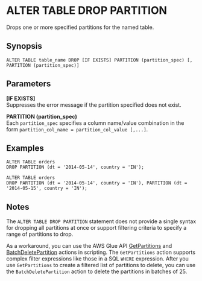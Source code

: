 # ALTER TABLE DROP PARTITION<a name="alter-table-drop-partition"></a>

Drops one or more specified partitions for the named table\.

## Synopsis<a name="synopsis"></a>

```
ALTER TABLE table_name DROP [IF EXISTS] PARTITION (partition_spec) [, PARTITION (partition_spec)]
```

## Parameters<a name="alter-table-drop-partition-parameters"></a>

**\[IF EXISTS\]**  
Suppresses the error message if the partition specified does not exist\.

**PARTITION \(partition\_spec\)**  
Each `partition_spec` specifies a column name/value combination in the form `partition_col_name = partition_col_value [,...]`\.

## Examples<a name="alter-table-drop-partition-examples"></a>

```
ALTER TABLE orders 
DROP PARTITION (dt = '2014-05-14', country = 'IN');
```

```
ALTER TABLE orders 
DROP PARTITION (dt = '2014-05-14', country = 'IN'), PARTITION (dt = '2014-05-15', country = 'IN');
```

## Notes<a name="alter-table-drop-partition-notes"></a>

The `ALTER TABLE DROP PARTITION` statement does not provide a single syntax for dropping all partitions at once or support filtering criteria to specify a range of partitions to drop\.

As a workaround, you can use the AWS Glue API [GetPartitions](https://docs.aws.amazon.com/glue/latest/dg/aws-glue-api-catalog-partitions.html#aws-glue-api-catalog-partitions-GetPartitions) and [BatchDeletePartition](https://docs.aws.amazon.com/glue/latest/dg/aws-glue-api-catalog-partitions.html#aws-glue-api-catalog-partitions-BatchDeletePartition) actions in scripting\. The `GetPartitions` action supports complex filter expressions like those in a SQL `WHERE` expression\. After you use `GetPartitions` to create a filtered list of partitions to delete, you can use the `BatchDeletePartition` action to delete the partitions in batches of 25\.